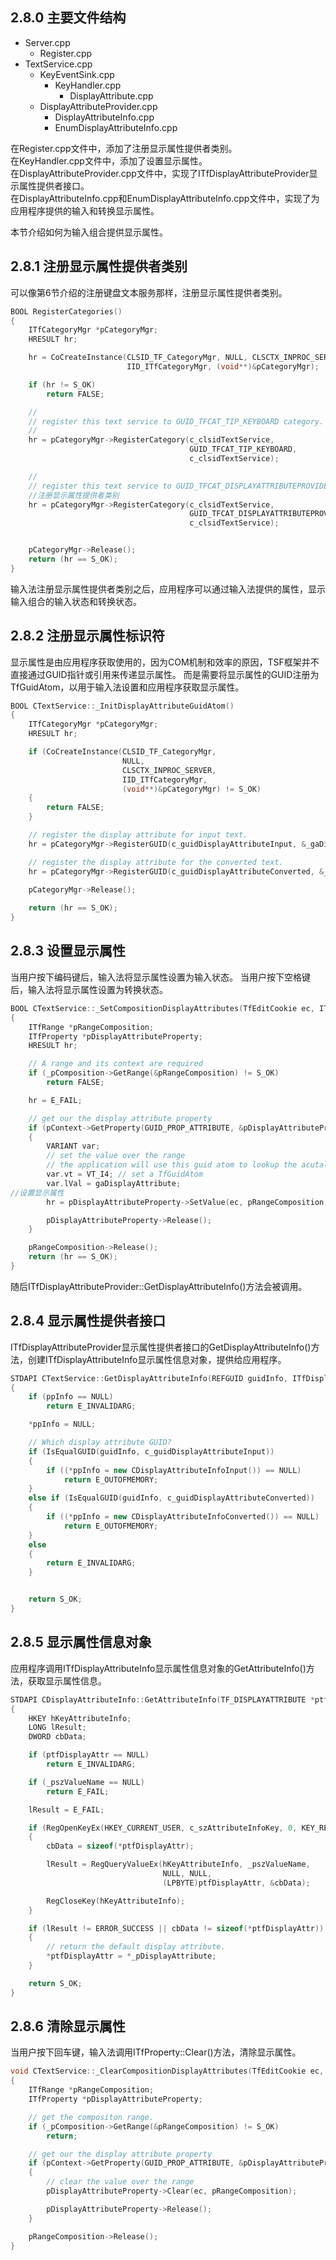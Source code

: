 ## 2.8.0 主要文件结构

- Server.cpp
  - Register.cpp
- TextService.cpp
  - KeyEventSink.cpp
    - KeyHandler.cpp
      - DisplayAttribute.cpp
  - DisplayAttributeProvider.cpp
    - DisplayAttributeInfo.cpp
    - EnumDisplayAttributeInfo.cpp

在Register.cpp文件中，添加了注册显示属性提供者类别。<br/>
在KeyHandler.cpp文件中，添加了设置显示属性。<br/>
在DisplayAttributeProvider.cpp文件中，实现了ITfDisplayAttributeProvider显示属性提供者接口。<br/>
在DisplayAttributeInfo.cpp和EnumDisplayAttributeInfo.cpp文件中，实现了为应用程序提供的输入和转换显示属性。

本节介绍如何为输入组合提供显示属性。

## 2.8.1 注册显示属性提供者类别

可以像第6节介绍的注册键盘文本服务那样，注册显示属性提供者类别。

```C++
BOOL RegisterCategories()
{
    ITfCategoryMgr *pCategoryMgr;
    HRESULT hr;

    hr = CoCreateInstance(CLSID_TF_CategoryMgr, NULL, CLSCTX_INPROC_SERVER, 
                          IID_ITfCategoryMgr, (void**)&pCategoryMgr);

    if (hr != S_OK)
        return FALSE;

    //
    // register this text service to GUID_TFCAT_TIP_KEYBOARD category.
    //
    hr = pCategoryMgr->RegisterCategory(c_clsidTextService,
                                        GUID_TFCAT_TIP_KEYBOARD, 
                                        c_clsidTextService);

    //
    // register this text service to GUID_TFCAT_DISPLAYATTRIBUTEPROVIDER category.
    //注册显示属性提供者类别
    hr = pCategoryMgr->RegisterCategory(c_clsidTextService,
                                        GUID_TFCAT_DISPLAYATTRIBUTEPROVIDER, 
                                        c_clsidTextService);


    pCategoryMgr->Release();
    return (hr == S_OK);
}
```

输入法注册显示属性提供者类别之后，应用程序可以通过输入法提供的属性，显示输入组合的输入状态和转换状态。

## 2.8.2 注册显示属性标识符

显示属性是由应用程序获取使用的，因为COM机制和效率的原因，TSF框架并不直接通过GUID指针或引用来传递显示属性。
而是需要将显示属性的GUID注册为TfGuidAtom，以用于输入法设置和应用程序获取显示属性。

```C++
BOOL CTextService::_InitDisplayAttributeGuidAtom()
{
    ITfCategoryMgr *pCategoryMgr;
    HRESULT hr;

    if (CoCreateInstance(CLSID_TF_CategoryMgr,
                         NULL, 
                         CLSCTX_INPROC_SERVER, 
                         IID_ITfCategoryMgr, 
                         (void**)&pCategoryMgr) != S_OK)
    {
        return FALSE;
    }

    // register the display attribute for input text.
    hr = pCategoryMgr->RegisterGUID(c_guidDisplayAttributeInput, &_gaDisplayAttributeInput);

    // register the display attribute for the converted text.
    hr = pCategoryMgr->RegisterGUID(c_guidDisplayAttributeConverted, &_gaDisplayAttributeConverted);

    pCategoryMgr->Release();
        
    return (hr == S_OK);
}
```

## 2.8.3 设置显示属性

当用户按下编码键后，输入法将显示属性设置为输入状态。
当用户按下空格键后，输入法将显示属性设置为转换状态。

```C++
BOOL CTextService::_SetCompositionDisplayAttributes(TfEditCookie ec, ITfContext *pContext, TfGuidAtom gaDisplayAttribute)
{
    ITfRange *pRangeComposition;
    ITfProperty *pDisplayAttributeProperty;
    HRESULT hr;

    // A range and its context are required
    if (_pComposition->GetRange(&pRangeComposition) != S_OK)
        return FALSE;

    hr = E_FAIL;

    // get our the display attribute property
    if (pContext->GetProperty(GUID_PROP_ATTRIBUTE, &pDisplayAttributeProperty) == S_OK)
    {
        VARIANT var;
        // set the value over the range
        // the application will use this guid atom to lookup the acutal rendering information
        var.vt = VT_I4; // set a TfGuidAtom
        var.lVal = gaDisplayAttribute; 
//设置显示属性
        hr = pDisplayAttributeProperty->SetValue(ec, pRangeComposition, &var);

        pDisplayAttributeProperty->Release();
    }

    pRangeComposition->Release();
    return (hr == S_OK);
}
```

随后ITfDisplayAttributeProvider::GetDisplayAttributeInfo()方法会被调用。

## 2.8.4 显示属性提供者接口

ITfDisplayAttributeProvider显示属性提供者接口的GetDisplayAttributeInfo()方法，创建ITfDisplayAttributeInfo显示属性信息对象，提供给应用程序。

```C++
STDAPI CTextService::GetDisplayAttributeInfo(REFGUID guidInfo, ITfDisplayAttributeInfo **ppInfo)
{
    if (ppInfo == NULL)
        return E_INVALIDARG;

    *ppInfo = NULL;

    // Which display attribute GUID?
    if (IsEqualGUID(guidInfo, c_guidDisplayAttributeInput))
    {
        if ((*ppInfo = new CDisplayAttributeInfoInput()) == NULL)
            return E_OUTOFMEMORY;
    }
    else if (IsEqualGUID(guidInfo, c_guidDisplayAttributeConverted))
    {
        if ((*ppInfo = new CDisplayAttributeInfoConverted()) == NULL)
            return E_OUTOFMEMORY;
    }
    else
    {
        return E_INVALIDARG;
    }


    return S_OK;
}
```

## 2.8.5 显示属性信息对象

应用程序调用ITfDisplayAttributeInfo显示属性信息对象的GetAttributeInfo()方法，获取显示属性信息。

```C++
STDAPI CDisplayAttributeInfo::GetAttributeInfo(TF_DISPLAYATTRIBUTE *ptfDisplayAttr)
{
    HKEY hKeyAttributeInfo;
    LONG lResult;
    DWORD cbData;

    if (ptfDisplayAttr == NULL)
        return E_INVALIDARG;

    if (_pszValueName == NULL)
        return E_FAIL;

    lResult = E_FAIL;

    if (RegOpenKeyEx(HKEY_CURRENT_USER, c_szAttributeInfoKey, 0, KEY_READ, &hKeyAttributeInfo) == ERROR_SUCCESS)
    {
        cbData = sizeof(*ptfDisplayAttr);

        lResult = RegQueryValueEx(hKeyAttributeInfo, _pszValueName,
                                  NULL, NULL,
                                  (LPBYTE)ptfDisplayAttr, &cbData);

        RegCloseKey(hKeyAttributeInfo);
    }

    if (lResult != ERROR_SUCCESS || cbData != sizeof(*ptfDisplayAttr))
    {
        // return the default display attribute.
        *ptfDisplayAttr = *_pDisplayAttribute;
    }

    return S_OK;
}
```

## 2.8.6 清除显示属性

当用户按下回车键，输入法调用ITfProperty::Clear()方法，清除显示属性。

```C++
void CTextService::_ClearCompositionDisplayAttributes(TfEditCookie ec, ITfContext *pContext)
{
    ITfRange *pRangeComposition;
    ITfProperty *pDisplayAttributeProperty;

    // get the compositon range.
    if (_pComposition->GetRange(&pRangeComposition) != S_OK)
        return;

    // get our the display attribute property
    if (pContext->GetProperty(GUID_PROP_ATTRIBUTE, &pDisplayAttributeProperty) == S_OK)
    {
        // clear the value over the range
        pDisplayAttributeProperty->Clear(ec, pRangeComposition);

        pDisplayAttributeProperty->Release();
    }

    pRangeComposition->Release();
}
```